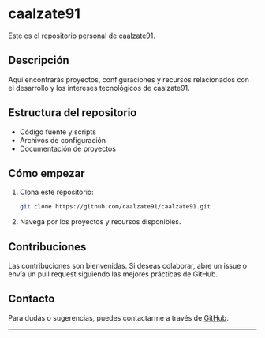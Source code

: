 # caalzate91

Este es el repositorio personal de [caalzate91](https://github.com/caalzate91).

## Descripción

Aquí encontrarás proyectos, configuraciones y recursos relacionados con el desarrollo y los intereses tecnológicos de caalzate91.

## Estructura del repositorio

- Código fuente y scripts
- Archivos de configuración
- Documentación de proyectos

## Cómo empezar

1. Clona este repositorio:
   ```bash
   git clone https://github.com/caalzate91/caalzate91.git
   ```
2. Navega por los proyectos y recursos disponibles.

## Contribuciones

Las contribuciones son bienvenidas. Si deseas colaborar, abre un issue o envía un pull request siguiendo las mejores prácticas de GitHub.

## Contacto

Para dudas o sugerencias, puedes contactarme a través de [GitHub](https://github.com/caalzate91).

---